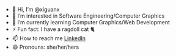 - 👋 Hi, I’m @xiguanx
- 👀 I’m interested in Software Engineering/Computer Graphics
- 🌱 I’m currently learning Computer Graphics/Web Development
- ⚡ Fun fact: I have a ragdoll cat 🐈
- 📫 How to reach me [LinkedIn](https://www.linkedin.com/in/xi-guan-047394a7/)
- 😄 Pronouns: she/her/hers

<!---
xiguanx/xiguanx is a ✨ special ✨ repository because its `README.md` (this file) appears on your GitHub profile.
You can click the Preview link to take a look at your changes.
--->
